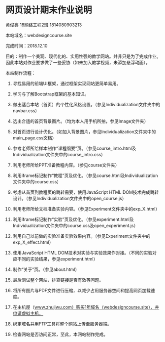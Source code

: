 # 网页设计期末作业说明

黄俊鑫 18网络工程2班 1814080903213

本站域名：webdesigncourse.site

完成时间：2018.12.10

目的：制作一个美观、现代化的、实用性强的教学网站。并非只是为了完成作业。因此本站对作业要求做了一些妥协（如未加入教学视频，未添加悬浮动画）。

本站制作流程：

1. 寻找易用的前端UI框架，通过框架实现网站更简单易用。

2. 学习与了解Bootstrap框架的基本知识。

3. 做出适合本站（首页）的个性化风格设置。（参见Individualization文件夹中的navbar.css）

4. 选出合适的首页背景图片。（均为本人用手机所拍，参见Image文件夹）

5. 对首页进行设计优化。（如加入背景图片，参见Individualization文件夹中的main_page.css文档）

6. 参考老师所给样本制作“课程纲要”页。（参见course_intro.html及Individualization文件夹中的course_intro.css）

7. 利用老师所给PPT准备教程内容。（参见course文件夹）

8. 利用iframe标记制作“教程”页及优化。（参见course.html及Individualization文件夹中的course.css）

9. 考虑从首页到教程页的跳转需要，使用JavaScript HTML DOM技术完成跳转设计。（参见Individualization文件夹中的open_course.js）

10. 利用老师所给文档准备实验内容。（参见Experiment文件夹中的exp_X.html）

11. 利用iframe标记制作“实验”页及优化。（参见experiment.html及Individualization文件夹中的course.css及open_experiment.js）

12. 利用自己以前做的实验准备实验效果内容。（参见Experiment文件夹中的exp_X_effect.html）

13. 使用JavaScript HTML DOM技术对实验与实验效果作对接。（不同的实验对应不同的实验结果，参见experiment.html）

14. 制作“关于”页。（参见about.html）

15. 最后测试整个网站，排查链接是否有效等问题。

16. 将所有图片与PDF文件进行压缩，以减少占用服务器空间和提高网页加载速度。
17. 在主机屋（www.zhujiwu.com）购买1年域名（webdesigncourse.site），并申请虚拟主机。

18. 绑定域名并用FTP工具将整个网站上传至服务器端。

19. 检查网站是否访问正常，至此，本网站制作完成。

